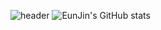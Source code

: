 ![header](https://capsule-render.vercel.app/api?type=Waving&color=F8BBD0&height=120&section=header&text=EunJin's%20GitHub&fontSize=40&animation=fadeIn)
![EunJin's GitHub stats](https://github-readme-stats.vercel.app/api?username=EunJinPark98&show_icons=true&theme=dracula)
